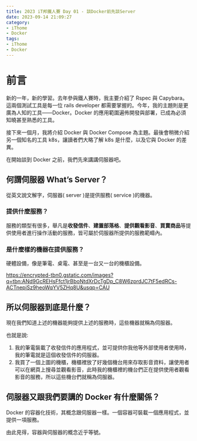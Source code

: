 ```yaml
---
title: 2023 iT邦鐵人賽 Day 01 - 談Docker前先談Server
date: 2023-09-14 21:09:27
category: 
- iThome
- Docker
tags: 
- iThome
- Docker
---
```

# 前言

新的一年，新的學習。去年參與鐵人賽時，我主要介紹了 Rspec 與 Capybara。這兩個測試工具是每一位 rails developer 都需要掌握的。今年，我的主題則是更廣為人知的工具——Docker。Docker 的應用範圍遍佈開發與部署，已成為必須知曉甚至熟悉的工具。

接下來一個月，我將介紹 Docker 與 Docker Compose 為主題。最後會稍微介紹另一個知名的工具 k8s，讓讀者們大略了解 k8s 是什麼，以及它與 Docker 的差異。

在開始談到 Docker 之前，我們先來講講伺服器吧。

<!-- more -->

## 何謂伺服器 What’s Server？

從英文說文解字，伺服器( server )是提供服務( service )的機器。

### 提供什麼服務？

服務的類型有很多，舉凡是**收發信件**、**建置部落格**、**提供觀看影音**、**買賣商品**等提供使用者進行操作活動的服務，皆可屬於伺服器所提供的服務範疇內。

### 是什麼樣的機器在提供服務？

硬體設備，像是筆電、桌電、甚至是一台又一台的機櫃設備。

https://encrypted-tbn0.gstatic.com/images?q=tbn:ANd9GcREHsFfct1jrBboNtdXrDcTgDp_C8W6zprdJC7tF5edRCs-ACTnepiSz9heoWqYV5ZHq8U&usqp=CAU

## 所以伺服器到底是什麼？

現在我們知道上述的機器能夠提供上述的服務時，這些機器就稱為伺服器。

也就是說:

1. 我的筆電裝載了收發信件的應用程式，並可提供你我他等外部使用者使用時，我的筆電就是這個收發信件的伺服器。
2. 我買了一個上圖的機櫃，機櫃裡放了好幾個機台用來存取影音資料，讓使用者可以在網頁上搜尋並觀看影音，此時我的機櫃裡的機台們正在提供使用者觀看影音的服務，所以這些機台們就稱為伺服器。

## 伺服器又跟我們要講的 Docker 有什麼關係？

Docker 的容器化技術，其概念跟伺服器一樣。一個容器可裝載一個應用程式，並提供一項服務。

由此見得，容器與伺服器的概念近乎等號。